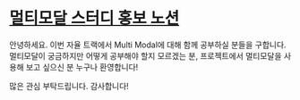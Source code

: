 # [멀티모달 스터디 홍보 노션](https://spangled-mass-c83.notion.site/Smarcle-MultiModal-Study-1b66374aaa728021ba22f7deb52013bd?pvs=4)

안녕하세요. 이번 자율 트랙에서 Multi Modal에 대해 함께 공부하실 분들을 구합니다. 
멀티모달이 궁금하지만 어떻게 공부해야 할지 모르겠는 분, 프로젝트에서 멀티모달을 사용해 보고 싶으신 분 누구나 환영합니다!

많은 관심 부탁드립니다. 감사합니다!
